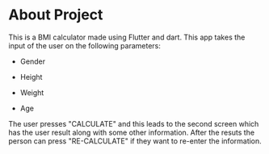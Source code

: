 # About Project
This is a BMI calculator made using Flutter and dart.
This app takes the input of the user on the following parameters:

 - Gender

 - Height

 - Weight

 - Age

The user presses "CALCULATE"  and this leads to the second screen which has the user result along with some other information.
After the resuts the person can press "RE-CALCULATE" if they want to re-enter the information.
